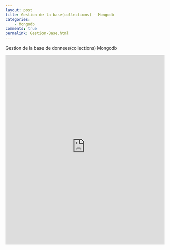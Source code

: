 ```yaml
---
layout: post
title: Gestion de la base(collections) - Mongodb
categories:
    - Mongodb
comments: true
permalink: Gestion-Base.html
---
```



Gestion de la base de donnees(collections) Mongodb

<iframe style="width: 100%; height: 600px;" src="https://www.youtube-nocookie.com/embed/D47ybA8DJ4Y?controls=0&amp;showinfo=0" frameborder="0" allowfullscreen></iframe>